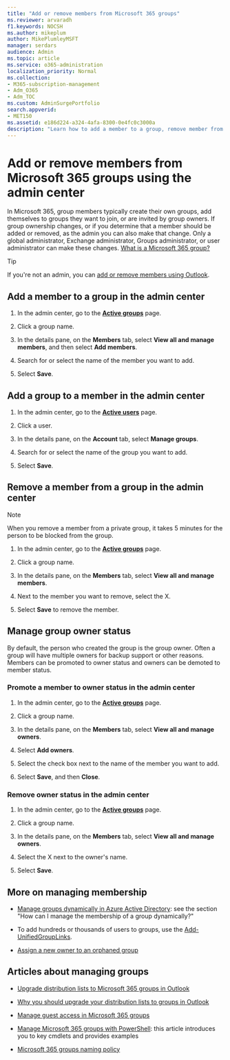 ```yaml
---
title: "Add or remove members from Microsoft 365 groups"
ms.reviewer: arvaradh
f1.keywords: NOCSH
ms.author: mikeplum
author: MikePlumleyMSFT
manager: serdars
audience: Admin
ms.topic: article
ms.service: o365-administration
localization_priority: Normal
ms.collection: 
- M365-subscription-management 
- Adm_O365
- Adm_TOC
ms.custom: AdminSurgePortfolio
search.appverid:
- MET150
ms.assetid: e186d224-a324-4afa-8300-0e4fc0c3000a
description: "Learn how to add a member to a group, remove member from group, and manage group owner status in the Microsoft 365 admin center."
---
```


# Add or remove members from Microsoft 365 groups using the admin center

In Microsoft 365, group members typically create their own groups, add themselves to groups they want to join, or are invited by group owners. If group ownership changes, or if you determine that a member should be added or removed, as the admin you can also make that change. Only a global administrator, Exchange administrator, Groups administrator, or user administrator can make these changes. [What is a Microsoft 365 group?](https://support.microsoft.com/office/b565caa1-5c40-40ef-9915-60fdb2d97fa2)

> [!TIP]
> If you're not an admin, you can [add or remove members using Outlook](https://support.microsoft.com/office/3b650f4a-5c9b-4f94-a1bb-0cca4b1091de).
  
## Add a member to a group in the admin center

1. In the admin center, go to the [**Active groups**](https://admin.microsoft.com/Adminportal/Home?#/groups) page.  

2. Click a group name.

3. In the details pane, on the **Members** tab, select **View all and manage members**, and then select **Add members**.

4. Search for or select the name of the member you want to add.

5. Select **Save**.

## Add a group to a member in the admin center

1. In the admin center, go to the [**Active users**](https://admin.microsoft.com/Adminportal/Home?#/users) page.  

2. Click a user.

3. In the details pane, on the **Account** tab, select **Manage groups**.

4. Search for or select the name of the group you want to add.

5. Select **Save**.

## Remove a member from a group in the admin center

> [!NOTE]
> When you remove a member from a private group, it takes 5 minutes for the person to be blocked from the group.

1. In the admin center, go to the [**Active groups**](https://admin.microsoft.com/Adminportal/Home?#/groups) page.  

2. Click a group name.

3. In the details pane, on the **Members** tab, select **View all and manage members**.

4. Next to the member you want to remove, select the X.

5. Select **Save** to remove the member.

## Manage group owner status

By default, the person who created the group is the group owner. Often a group will have multiple owners for backup support or other reasons. Members can be promoted to owner status and owners can be demoted to member status.
  
### Promote a member to owner status in the admin center

1. In the admin center, go to the [**Active groups**](https://admin.microsoft.com/Adminportal/Home?#/groups) page.  

2. Click a group name.

3. In the details pane, on the **Members** tab, select **View all and manage owners**.

4. Select **Add owners**.

5. Select the check box next to the name of the member you want to add.

6. Select **Save**, and then **Close**.

### Remove owner status in the admin center

1. In the admin center, go to the [**Active groups**](https://admin.microsoft.com/Adminportal/Home?#/groups) page.  

2. Click a group name.

3. In the details pane, on the **Members** tab, select **View all and manage owners**.

4. Select the X next to the owner's name.

5. Select **Save**.

## More on managing membership

- [Manage groups dynamically in Azure Active Directory](https://go.microsoft.com/fwlink/?linkid=847632): see the section "How can I manage the membership of a group dynamically?"

- To add hundreds or thousands of users to groups, use the [Add-UnifiedGroupLinks](https://docs.microsoft.com/powershell/module/exchange/add-unifiedgrouplinks).

- [Assign a new owner to an orphaned group](https://support.microsoft.com/office/86bb3db6-8857-45d1-95c8-f6d540e45732)

## Articles about managing groups

- [Upgrade distribution lists to Microsoft 365 groups in Outlook](../manage/upgrade-distribution-lists.md)

- [Why you should upgrade your distribution lists to groups in Outlook](https://support.microsoft.com/office/7fb3d880-593b-4909-aafa-950dd50ce188)

- [Manage guest access in Microsoft 365 groups](manage-guest-access-in-groups.md)

- [Manage Microsoft 365 groups with PowerShell](https://docs.microsoft.com/microsoft-365/enterprise/manage-microsoft-365-groups-with-powershell): this article introduces you to key cmdlets and provides examples

- [Microsoft 365 groups naming policy](groups-naming-policy.md)
